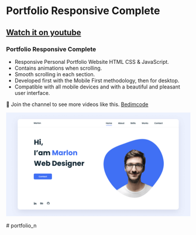# Portfolio Responsive Complete
## [Watch it on youtube](https://youtu.be/AKNvTxWOdKw)
### Portfolio Responsive Complete

- Responsive Personal Portfolio Website HTML CSS & JavaScript.
- Contains animations when scrolling.
- Smooth scrolling in each section.
- Developed first with the Mobile First methodology, then for desktop.
- Compatible with all mobile devices and with a beautiful and pleasant user interface.

💙 Join the channel to see more videos like this. [Bedimcode](https://www.youtube.com/@Bedimcode)

![preview img](/preview.png)

#   p o r t f o l i o _ n 
 
 